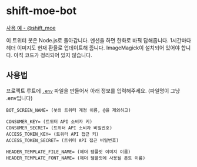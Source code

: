 # shift-moe-bot

[사용 예 - @shift_moe](https://twitter.com/shift_moe)

이 트위터 봇은 Node.js로 돌아갑니다. 멘션을 하면 한화로 바꿔 답해줍니다.
1시간마다 헤더 이미지도 현재 환율로 업데이트해 줍니다. ImageMagick이 설치되어 있어야 합니다.
아직 코드가 정리되어 있지 않습니다.

## 사용법

프로젝트 루트에 [`.env`](https://github.com/motdotla/dotenv) 파일을 만들어서 아래 정보를 입력해주세요. (파일명이 그냥 .env입니다)

```env
BOT_SCREEN_NAME= (봇의 트위터 계정 이름, @을 제외하고)

CONSUMER_KEY= (트위터 API 소비자 키)
CONSUMER_SECRET= (트위터 API 소비자 비밀번호)
ACCESS_TOKEN_KEY= (트위터 API 접근 키)
ACCESS_TOKEN_SECRET= (트위터 API 접근 비밀번호)

HEADER_TEMPLATE_FILE_NAME= (헤더 템플릿 이미지 이름)
HEADER_TEMPLATE_FONT_NAME= (헤더 템플릿에 사용될 폰트 이름)
```
